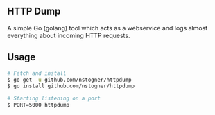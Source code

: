 ## HTTP Dump

A simple Go (golang) tool which acts as a webservice and logs almost everything about incoming HTTP requests.

## Usage

```sh
# Fetch and install
$ go get -u github.com/nstogner/httpdump
$ go install github.com/nstogner/httpdump

# Starting listening on a port
$ PORT=5000 httpdump
```
